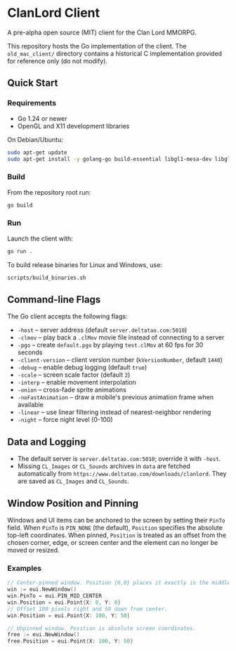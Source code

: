 # ClanLord Client

A pre-alpha open source (MIT) client for the Clan Lord MMORPG.

This repository hosts the Go implementation of the client. The
`old_mac_client/` directory contains a historical C implementation provided
for reference only (do not modify).

## Quick Start

### Requirements

- Go 1.24 or newer
- OpenGL and X11 development libraries

On Debian/Ubuntu:

```bash
sudo apt-get update
sudo apt-get install -y golang-go build-essential libgl1-mesa-dev libglu1-mesa-dev xorg-dev
```

### Build

From the repository root run:

```bash
go build
```

### Run

Launch the client with:

```bash
go run .
```

To build release binaries for Linux and Windows, use:

```bash
scripts/build_binaries.sh
```

## Command-line Flags

The Go client accepts the following flags:

- `-host` – server address (default `server.deltatao.com:5010`)
- `-clmov` – play back a `.clMov` movie file instead of connecting to a server
- `-pgo` – create `default.pgo` by playing `test.clMov` at 60 fps for 30 seconds
- `-client-version` – client version number (`kVersionNumber`, default `1440`)
- `-debug` – enable debug logging (default `true`)
- `-scale` – screen scale factor (default `2`)
- `-interp` – enable movement interpolation
- `-onion` – cross-fade sprite animations
- `-noFastAnimation` – draw a mobile's previous animation frame when available
- `-linear` – use linear filtering instead of nearest-neighbor rendering
- `-night` – force night level (0-100)

## Data and Logging

- The default server is `server.deltatao.com:5010`; override it with `-host`.
- Missing `CL_Images` or `CL_Sounds` archives in `data` are fetched automatically from `https://www.deltatao.com/downloads/clanlord`.
  They are saved as `CL_Images` and `CL_Sounds`.

## Window Position and Pinning

Windows and UI items can be anchored to the screen by setting their `PinTo` field.
When `PinTo` is `PIN_NONE` (the default), `Position` specifies the absolute
top-left coordinates. When pinned, `Position` is treated as an offset from the
chosen corner, edge, or screen center and the element can no longer be moved or
resized.

### Examples

```go
// Center-pinned window. Position {0,0} places it exactly in the middle.
win := eui.NewWindow()
win.PinTo = eui.PIN_MID_CENTER
win.Position = eui.Point{X: 0, Y: 0}
// Offset 100 pixels right and 50 down from center.
win.Position = eui.Point{X: 100, Y: 50}

// Unpinned window. Position is absolute screen coordinates.
free := eui.NewWindow()
free.Position = eui.Point{X: 100, Y: 50}
```

